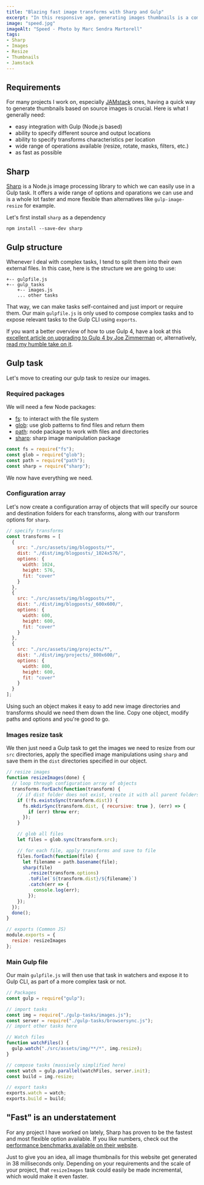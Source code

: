 ```yaml
---
title: "Blazing fast image transforms with Sharp and Gulp"
excerpt: "In this responsive age, generating images thumbnails is a common build step for many applications and websites. It is also quite a resources intensive and time consuming one. By combining Sharp with Gulp, we can easily build a very fast thumbnails-generation task."
image: "speed.jpg"
imageAlt: "Speed - Photo by Marc Sendra Martorell"
tags:
- Sharp
- Images
- Resize
- Thumbnails
- Jamstack
---
```


## Requirements

For many projects I work on, especially [JAMstack](https://jamstack.org/) ones, having a quick way to generate thumbnails based on source images is crucial. Here is what I generally need:

- easy integration with Gulp (Node.js based)
- ability to specify different source and output locations
- ability to specify transforms characteristics per location
- wide range of operations available (resize, rotate, masks, filters, etc.)
- as fast as possible

## Sharp

[Sharp](https://github.com/lovell/sharp) is a Node.js image processing library to which we can easily use in a Gulp task. It offers a wide range of options and oparations we can use and is a whole lot faster and more flexible than alternatives like `gulp-image-resize` for example.

Let's first install `sharp` as a dependency

```
npm install --save-dev sharp
```

## Gulp structure

Whenever I deal with complex tasks, I tend to split them into their own external files. In this case, here is the structure we are going to use:

```
+-- gulpfile.js
+-- gulp_tasks
    +-- images.js
    ... other tasks
```

That way, we can make tasks self-contained and just import or require them. Our main `gulpfile.js` is only used to compose complex tasks and to expose relevant tasks to the Gulp CLI using `exports`.

If you want a better overview of how to use Gulp 4, have a look at this [excellent article on upgrading to Gulp 4 by Joe Zimmerman](https://www.joezimjs.com/javascript/complete-guide-upgrading-gulp-4/) or, alternatively, [read my humble take on it](https://www.webstoemp.com/blog/switching-to-gulp4/).

## Gulp task

Let's move to creating our gulp task to resize our images.

### Required packages

We will need a few Node packages:

- [fs](https://nodejs.org/api/fs.html): to interact with the file system
- [glob](https://www.npmjs.com/package/glob): use glob patterns to find files and return them
- [path](https://nodejs.org/api/path.html): node package to work with files and directories
- [sharp](https://github.com/lovell/sharp): sharp image manipulation package

```js
const fs = require("fs");
const glob = require("glob");
const path = require("path");
const sharp = require("sharp");
```

We now have everything we need.

### Configuration array

Let's now create a configuration array of objects that will specify our source and destination folders for each transforms, along with our transform options for `sharp`.

```js
// specify transforms
const transforms = [
  {
    src: "./src/assets/img/blogposts/*",
    dist: "./dist/img/blogposts/_1024x576/",
    options: {
      width: 1024,
      height: 576,
      fit: "cover"
    }
  },
  {
    src: "./src/assets/img/blogposts/*",
    dist: "./dist/img/blogposts/_600x600/",
    options: {
      width: 600,
      height: 600,
      fit: "cover"
    }
  },
  {
    src: "./src/assets/img/projects/*",
    dist: "./dist/img/projects/_800x600/",
    options: {
      width: 800,
      height: 600,
      fit: "cover"
    }
  }
];
```

Using such an object makes it easy to add new image directories and transforms should we need them down the line. Copy one object, modify paths and options and you're good to go.

### Images resize task

We then just need a Gulp task to get the images we need to resize from our `src` directories, apply the specified image manipulations using `sharp` and save them in the `dist` directories specified in our object.

```js
// resize images
function resizeImages(done) {
  // loop through configuration array of objects
  transforms.forEach(function(transform) {
    // if dist folder does not exist, create it with all parent folders
    if (!fs.existsSync(transform.dist)) {
      fs.mkdirSync(transform.dist, { recursive: true }, (err) => {
        if (err) throw err;
      });
    }

    // glob all files
    let files = glob.sync(transform.src);

    // for each file, apply transforms and save to file
    files.forEach(function(file) {
      let filename = path.basename(file);
      sharp(file)
        .resize(transform.options)
        .toFile(`${transform.dist}/${filename}`)
        .catch(err => {
          console.log(err);
        });
    });
  });
  done();
}

// exports (Common JS)
module.exports = {
  resize: resizeImages
};
```

### Main Gulp file

Our main `gulpfile.js` will then use that task in watchers and expose it to Gulp CLI, as part of a more complex task or not.

```js
// Packages
const gulp = require("gulp");

// import tasks
const img = require("./gulp-tasks/images.js");
const server = require("./gulp-tasks/browsersync.js");
// import other tasks here

// Watch files
function watchFiles() {
  gulp.watch("./src/assets/img/**/*", img.resize);
}

// compose tasks (massively simplified here)
const watch = gulp.parallel(watchFiles, server.init);
const build = img.resize;

// export tasks
exports.watch = watch;
exports.build = build;
```

## "Fast" is an understatement

For any project I have worked on lately, Sharp has proven to be the fastest and most flexible option available. If you like numbers, check out the [performance benchmarks available on their website](https://sharp.pixelplumbing.com/en/stable/performance/).

Just to give you an idea, all image thumbnails for this website get generated in 38 milliseconds only. Depending on your requirements and the scale of your project, that `resizeImages` task could easily be made incremental, which would make it even faster.
